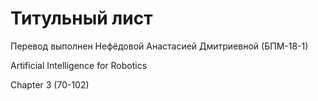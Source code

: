 # Титульный лист

Перевод выполнен Нефёдовой Анастасией Дмитриевной \(БПМ-18-1\)

Artificial Intelligence for Robotics

Chapter 3 \(70-102\)


